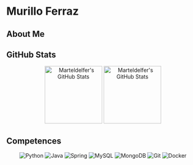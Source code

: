 # Murillo Ferraz

## About Me

## GitHub Stats
<div align=center>
  <img height="150em" src="https://github-readme-stats.vercel.app/api/top-langs/?username=Marteldelfer&theme=default&show_icons=true&hide_border=true&layout=compact" alt="Marteldelfer's GitHub Stats" />
  <img height="150em" src="https://github-readme-streak-stats.herokuapp.com/?user=Marteldelfer&theme=default&hide_border=true" alt="Marteldelfer's GitHub Stats" />
</div>

## Competences
<div align=center>
  <img src="https://img.shields.io/badge/python-3670A0?style=for-the-badge&amp;logo=python&amp;logoColor=ffdd54" alt="Python">
  <img src="https://img.shields.io/badge/java-%23ED8B00.svg?style=for-the-badge&amp;logo=openjdk&amp;logoColor=white" alt="Java">
  <img src="https://img.shields.io/badge/spring-%236DB33F.svg?style=for-the-badge&amp;logo=spring&amp;logoColor=white" alt="Spring">
  <img src="https://img.shields.io/badge/mysql-4479A1.svg?style=for-the-badge&amp;logo=mysql&amp;logoColor=white" alt="MySQL">
  <img src="https://img.shields.io/badge/MongoDB-%234ea94b.svg?style=for-the-badge&amp;logo=mongodb&amp;logoColor=white" alt="MongoDB">
  <img src="https://img.shields.io/badge/git-%23F05033.svg?style=for-the-badge&amp;logo=git&amp;logoColor=white" alt="Git">
  <img src="https://img.shields.io/badge/docker-%230db7ed.svg?style=for-the-badge&amp;logo=docker&amp;logoColor=white" alt="Docker">

</div>
